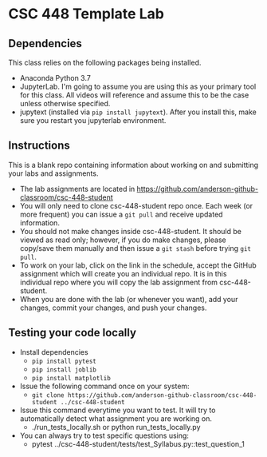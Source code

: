 # CSC 448 Template Lab

## Dependencies
This class relies on the following packages being installed.
* Anaconda Python 3.7
* JupyterLab. I'm going to assume you are using this as your primary tool for this class. All videos will reference and assume this to be the case unless otherwise specified. 
* jupytext (installed via ``pip install jupytext``). After you install this, make sure you restart you jupyterlab environment.

## Instructions
This is a blank repo containing information about working on and submitting your labs and assignments.

* The lab assignments are located in https://github.com/anderson-github-classroom/csc-448-student
* You will only need to clone csc-448-student repo once. Each week (or more frequent) you can issue a ``git pull`` and receive updated information.
* You should not make changes inside csc-448-student. It should be viewed as read only; however, if you do make changes, please copy/save them manually and then issue a ``git stash`` before trying ``git pull``.
* To work on your lab, click on the link in the schedule, accept the GitHub assignment which will create you an individual repo. It is in this individual repo where you will copy the lab assignment from csc-448-student. 
* When you are done with the lab (or whenever you want), add your changes, commit your changes, and push your changes.

## Testing your code locally
* Install dependencies
    * ``pip install pytest``
    * ``pip install joblib``
    * ``pip install matplotlib``
* Issue the following command once on your system:
    * ``git clone https://github.com/anderson-github-classroom/csc-448-student ../csc-448-student``
* Issue this command everytime you want to test. It will try to automatically detect what assignment you are working on.
    *  ./run_tests_locally.sh or python run_tests_locally.py
* You can always try to test specific questions using:
    * pytest ../csc-448-student/tests/test_Syllabus.py::test_question_1